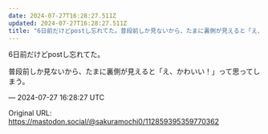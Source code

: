 ```yaml
---
date: 2024-07-27T16:28:27.511Z
updated: 2024-07-27T16:28:27.511Z
title: "6日前だけどpostし忘れてた。普段前しか見ないから、たまに裏側が見えると「え、[...]"
---
```


<p>6日前だけどpostし忘れてた。</p><p>普段前しか見ないから、たまに裏側が見えると「え、かわいい！」って思ってしまう。</p>

&mdash; 2024-07-27 16:28:27 UTC

Original URL: https://mastodon.social/@sakuramochi0/112859395359770362
